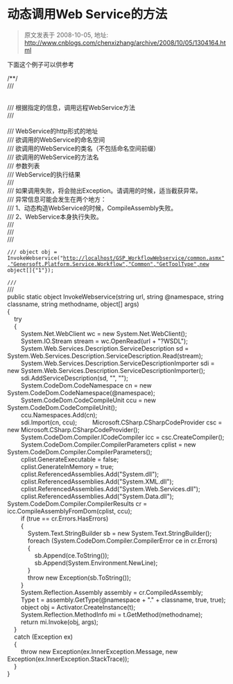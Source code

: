 # 动态调用Web Service的方法 
> 原文发表于 2008-10-05, 地址: http://www.cnblogs.com/chenxizhang/archive/2008/10/05/1304164.html 


下面这个例子可以供参考

 /**/  
/// <summary>  
/// 根据指定的信息，调用远程WebService方法  
/// </summary>  
/// <param name="url">WebService的http形式的地址</param>  
/// <param name="namespace">欲调用的WebService的命名空间</param>  
/// <param name="classname">欲调用的WebService的类名（不包括命名空间前缀）</param>  
/// <param name="methodname">欲调用的WebService的方法名</param>  
/// <param name="args">参数列表</param>  
/// <returns>WebService的执行结果</returns>  
/// <remarks>  
/// 如果调用失败，将会抛出Exception。请调用的时候，适当截获异常。  
/// 异常信息可能会发生在两个地方：  
/// 1、动态构造WebService的时候，CompileAssembly失败。  
/// 2、WebService本身执行失败。  
/// </remarks>  
/// <example>  
/// <code>  
/// object obj = InvokeWebservice("<http://localhost/GSP_WorkflowWebservice/common.asmx","Genersoft.Platform.Service.Workflow","Common","GetToolType",new> object[]{"1"});  
/// </code>  
/// </example>  
public static object InvokeWebservice(string url, string @namespace, string classname, string methodname, object[] args)  
{  
    try  
    {  
        System.Net.WebClient wc = new System.Net.WebClient();  
        System.IO.Stream stream = wc.OpenRead(url + "?WSDL");  
        System.Web.Services.Description.ServiceDescription sd = System.Web.Services.Description.ServiceDescription.Read(stream);  
        System.Web.Services.Description.ServiceDescriptionImporter sdi = new System.Web.Services.Description.ServiceDescriptionImporter();  
        sdi.AddServiceDescription(sd, "", "");  
        System.CodeDom.CodeNamespace cn = new System.CodeDom.CodeNamespace(@namespace);  
        System.CodeDom.CodeCompileUnit ccu = new System.CodeDom.CodeCompileUnit();  
        ccu.Namespaces.Add(cn);  
        sdi.Import(cn, ccu);         Microsoft.CSharp.CSharpCodeProvider csc = new Microsoft.CSharp.CSharpCodeProvider();  
        System.CodeDom.Compiler.ICodeCompiler icc = csc.CreateCompiler();         System.CodeDom.Compiler.CompilerParameters cplist = new System.CodeDom.Compiler.CompilerParameters();  
        cplist.GenerateExecutable = false;  
        cplist.GenerateInMemory = true;  
        cplist.ReferencedAssemblies.Add("System.dll");  
        cplist.ReferencedAssemblies.Add("System.XML.dll");  
        cplist.ReferencedAssemblies.Add("System.Web.Services.dll");  
        cplist.ReferencedAssemblies.Add("System.Data.dll");         System.CodeDom.Compiler.CompilerResults cr = icc.CompileAssemblyFromDom(cplist, ccu);  
        if (true == cr.Errors.HasErrors)  
        {  
            System.Text.StringBuilder sb = new System.Text.StringBuilder();  
            foreach (System.CodeDom.Compiler.CompilerError ce in cr.Errors)  
            {  
                sb.Append(ce.ToString());  
                sb.Append(System.Environment.NewLine);  
            }  
            throw new Exception(sb.ToString());  
        }  
        System.Reflection.Assembly assembly = cr.CompiledAssembly;  
        Type t = assembly.GetType(@namespace + "." + classname, true, true);  
        object obj = Activator.CreateInstance(t);  
        System.Reflection.MethodInfo mi = t.GetMethod(methodname);  
        return mi.Invoke(obj, args);  
    }  
    catch (Exception ex)  
    {  
        throw new Exception(ex.InnerException.Message, new Exception(ex.InnerException.StackTrace));  
    }  
}







